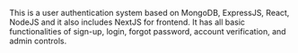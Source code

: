 This is a user authentication system based on MongoDB, ExpressJS, React, NodeJS and it also includes NextJS for frontend. It has all basic functionalities of sign-up, login, forgot password, account verification, and admin controls.